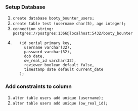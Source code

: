 ### Setup Database

1. `create database booty_bounter_users;`
2. `create table test (username char(5), age integer);`
3. `connection string: postgres://postgres:1366@localhost:5432/booty_bounter`
4. ```create table if not exists users
      (id serial primary key,
        username varchar(32),
        password varchar(32),
        dob date,
        ow_real_id varchar(32),
        reviewer boolean default false,
        timestamp date default current_date
      );
   ```

### Add constraints to column

1. `alter table users add unique (username);`
2. `alter table users add unique (ow_real_id);`
